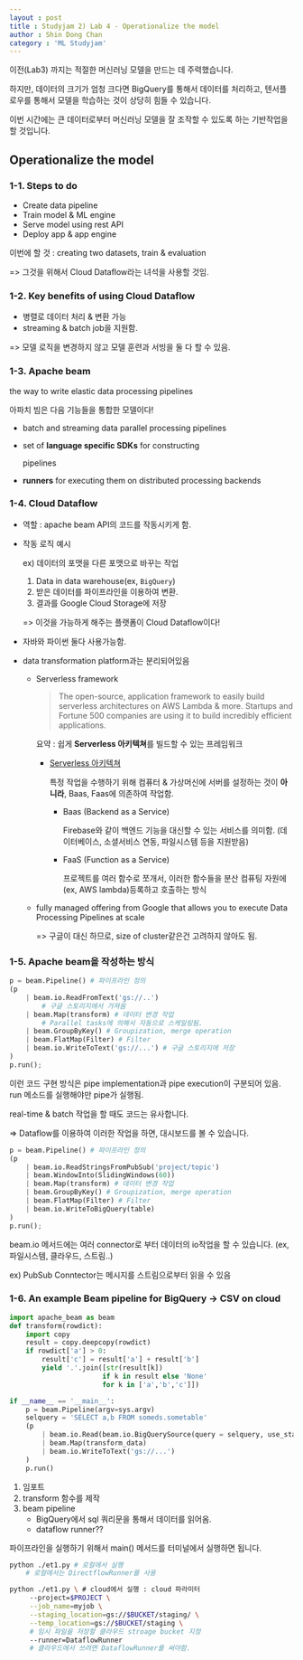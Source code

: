 ```yaml
---
layout : post
title : Studyjam 2) Lab 4 - Operationalize the model
author : Shin Dong Chan
category : 'ML Studyjam'
---
```


이전(Lab3) 까지는 적절한 머신러닝 모델을 만드는 데 주력했습니다.

하지만, 데이터의 크기가 엄청 크다면 BigQuery를 통해서 데이터를 처리하고, 텐서플로우를 통해서 모델을 학습하는 것이 상당히 힘들 수 있습니다.

이번 시간에는 큰 데이터로부터 머신러닝 모델을 잘 조작할 수 있도록 하는 기반작업을 할 것입니다.

## Operationalize the model

### 1-1. Steps  to do

- Create data pipeline
- Train model & ML engine
- Serve model using rest API
- Deploy app & app engine

이번에 할 것 : creating two datasets,  train & evaluation

=> 그것을 위해서 Cloud Dataflow라는 녀석을 사용할 것임.

### 1-2. Key benefits of using Cloud Dataflow

- 병렬로 데이터 처리 & 변환 가능
- streaming & batch job을 지원함.

=> 모델 로직을 변경하지 않고 모델 훈련과 서빙을 둘 다 할 수 있음.

### 1-3. Apache beam 

the way to write elastic data processing pipelines

아파치 빔은 다음 기능들을 통합한 모델이다!

- batch and streaming data parallel processing pipelines

- set of **language specific SDKs** for constructing 

  pipelines 

- **runners** for executing them on distributed processing backends

### 1-4. Cloud Dataflow 

- 역할 : apache beam API의 코드를 작동시키게 함.

- 작동 로직 예시

  ex) 데이터의 포맷을 다른 포맷으로 바꾸는 작업

  1. Data in data warehouse(ex, `BigQuery`)
  2. 받은 데이터를 파이프라인을 이용하여 변환.
  3. 결과를 Google Cloud Storage에 저장

  => 이것을 가능하게 해주는 플랫폼이 Cloud Dataflow이다!

- 자바와 파이썬 둘다 사용가능함.

- data transformation platform과는 분리되어있음

  - Serverless framework

    > The open-source, application framework to easily build serverless architectures on AWS Lambda & more. Startups and Fortune 500 companies are using it to build incredibly efficient applications.

    요약 : 쉽게 **Serverless 아키텍쳐**를 빌드할 수 있는 프레임워크

    - [Serverless 아키텍쳐](<https://velopert.com/3543>)

      특정 작업을 수행하기 위해 컴퓨터 & 가상머신에 서버를 설정하는 것이 **아니라**, Baas, Faas에 의존하여 작업함.

      - Baas (Backend as a Service)

        Firebase와 같이 백엔드 기능을 대신할 수 있는 서비스를 의미함. (데이터베이스, 소셜서비스 연동, 파일시스템 등을 지원받음)

      - FaaS (Function as a Service)

        프로젝트를 여러 함수로 쪼개서, 이러한 함수들을 분산 컴퓨팅 자원에(ex, AWS lambda)등록하고 호출하는 방식

  - fully managed offering from Google that allows you to execute Data Processing Pipelines at scale

    => 구글이 대신 하므로, size of cluster같은건 고려하지 않아도 됨.

### 1-5. Apache beam을 작성하는 방식

```python
p = beam.Pipeline() # 파이프라인 정의
(p
	| beam.io.ReadFromText('gs://..') 
 		# 구글 스토리지에서 가져옴
	| beam.Map(transform) # 데이터 변경 작업
 		# Parallel tasks에 의해서 자동으로 스케일링됨.
 	| beam.GroupByKey() # Groupization, merge operation
 	| beam.FlatMap(Filter) # Filter
 	| beam.io.WriteToText('gs://...') # 구글 스토리지에 저장
)
p.run();
```

이런 코드 구현 방식은 pipe implementation과 pipe execution이 구분되어 있음. run 메소드를 실행해야만 pipe가 실행됨.

real-time & batch 작업을 할 때도 코드는 유사합니다.

=> Dataflow를 이용하여 이러한 작업을 하면, 대시보드를 볼 수 있습니다. 

```python
p = beam.Pipeline() # 파이프라인 정의
(p
	| beam.io.ReadStringsFromPubSub('project/topic')
 	| beam.WindowInto(SlidingWindows(60))
	| beam.Map(transform) # 데이터 변경 작업
 	| beam.GroupByKey() # Groupization, merge operation
 	| beam.FlatMap(Filter) # Filter
 	| beam.io.WriteToBigQuery(table)
)
p.run();
```

beam.io 메서드에는 여러 connector로 부터 데이터의 io작업을 할 수 있습니다. (ex, 파일시스템, 클라우드, 스트림..)

ex) PubSub Conntector는 메시지를 스트림으로부터 읽을 수 있음

### 1-6. An example Beam pipeline for BigQuery -> CSV on cloud

```python
import apache_beam as beam
def transform(rowdict):
    import copy
    result = copy.deepcopy(rowdict)
    if rowdict['a'] > 0:
        result['c'] = result['a'] + result['b']
        yield '.'.join([str(result[k])
                       if k in result else 'None'
                       for k in ['a','b','c']])

if __name__ == '__main__':
    p = beam.Pipeline(argv=sys.argv)
    selquery = 'SELECT a,b FROM someds.sometable'
    (p
    	| beam.io.Read(beam.io.BigQuerySource(query = selquery, use_standard_sql=True))
    	| beam.Map(transform_data)
     	| beam.io.WriteToText('gs://...')
    )
    p.run()
```

1. 임포트
2. transform 함수를 제작
3. beam pipeline
   - BigQuery에서 sql 쿼리문을 통해서 데이터를 읽어옴.
   - dataflow runner??

파이프라인을 실행하기 위해서 main() 메서드를 터미널에서 실행하면 됩니다.

```bash
python ./et1.py # 로컬에서 실행
	# 로컬에서는 DirectflowRunner를 사용
```

```bash
python ./et1.py \ # cloud에서 실행 : cloud 파라미터
	 --project=$PROJECT \
	 --job_name=myjob \
	 --staging_location=gs://$BUCKET/staging/ \
	 --temp_location=gs://$BUCKET/staging \
	 # 임시 파일을 저장할 클라우드 stroage bucket 지정
	 --runner=DataflowRunner
	 # 클라우드에서 쓰려면 DataflowRunner를 써야함.
```







